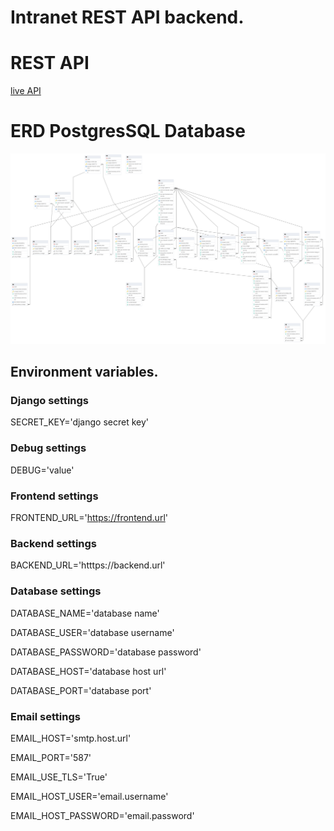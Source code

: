 # Intranet REST API backend.

# REST API

[live API](https://django-chat-z4za.onrender.com/swagger/)

# ERD PostgresSQL Database

![Alt text](Database-v1.1.png)

## Environment variables.

### Django settings

SECRET_KEY='django secret key'

### Debug settings

DEBUG='value'

### Frontend settings

FRONTEND_URL='https://frontend.url'

### Backend settings

BACKEND_URL='htttps://backend.url'

### Database settings

DATABASE_NAME='database name'

DATABASE_USER='database username'

DATABASE_PASSWORD='database password'

DATABASE_HOST='database host url'

DATABASE_PORT='database port'

### Email settings

EMAIL_HOST='smtp.host.url'

EMAIL_PORT='587'

EMAIL_USE_TLS='True'

EMAIL_HOST_USER='email.username'

EMAIL_HOST_PASSWORD='email.password'
